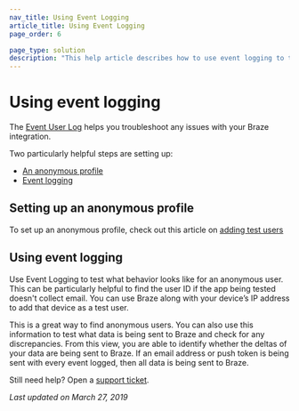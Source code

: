 ```yaml
---
nav_title: Using Event Logging
article_title: Using Event Logging
page_order: 6

page_type: solution
description: "This help article describes how to use event logging to troubleshoot issues with your Braze integration."
---
```


# Using event logging

The [Event User Log][1] helps you troubleshoot any issues with your Braze integration.

Two particularly helpful steps are setting up:
* [An anonymous profile](#setting-up-an-anonymous-profile)
* [Event logging](#using-event-logging)

## Setting up an anonymous profile

To set up an anonymous profile, check out this article on [adding test users][2]

## Using event logging

Use Event Logging to test what behavior looks like for an anonymous user. This can be particularly helpful to find the user ID if the app being tested doesn't collect email. You can use Braze along with your device’s IP address to add that device as a test user.

This is a great way to find anonymous users. You can also use this information to test what data is being sent to Braze and check for any discrepancies. From this view, you are able to identify whether the deltas of your data are being sent to Braze. If an email address or push token is being sent with every event logged, then all data is being sent to Braze.

Still need help? Open a [support ticket]({{site.baseurl}}/braze_support/).

_Last updated on March 27, 2019_

[1]: {{site.baseurl}}/user_guide/administrative/app_settings/developer_console/event_user_log_tab
[2]: {{site.baseurl}}/user_guide/administrative/app_settings/developer_console/internal_groups_tab/#adding-test-users